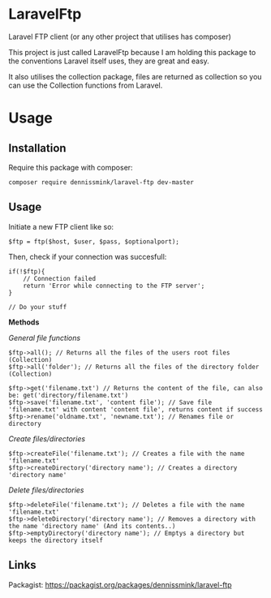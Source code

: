# LaravelFtp
Laravel FTP client (or any other project that utilises has composer)

This project is just called LaravelFtp because I am holding this package to the conventions Laravel itself uses, they are great and easy.

It also utilises the collection package, files are returned as collection so you can use the Collection functions from Laravel.

# Usage

## Installation

Require this package with composer:

```
composer require dennissmink/laravel-ftp dev-master
```

## Usage

Initiate a new FTP client like so:

```
$ftp = ftp($host, $user, $pass, $optionalport);
```

Then, check if your connection was succesfull:

```
if(!$ftp){
    // Connection failed
    return 'Error while connecting to the FTP server';
}

// Do your stuff
```

**Methods**

*General file functions*
```
$ftp->all(); // Returns all the files of the users root files (Collection)
$ftp->all('folder'); // Returns all the files of the directory folder (Collection)

$ftp->get('filename.txt') // Returns the content of the file, can also be: get('directory/filename.txt')
$ftp->save('filename.txt', 'content file'); // Save file 'filename.txt' with content 'content file', returns content if success
$ftp->rename('oldname.txt', 'newname.txt'); // Renames file or directory
```


*Create files/directories*
```
$ftp->createFile('filename.txt'); // Creates a file with the name 'filename.txt'
$ftp->createDirectory('directory name'); // Creates a directory 'directory name'
```

*Delete files/directories*
```
$ftp->deleteFile('filename.txt'); // Deletes a file with the name 'filename.txt'
$ftp->deleteDirectory('directory name'); // Removes a directory with the name 'directory name' (And its contents..)
$ftp->emptyDirectory('directory name'); // Emptys a directory but keeps the directory itself
```


## Links

Packagist: https://packagist.org/packages/dennissmink/laravel-ftp
